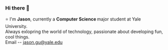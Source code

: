 ### Hi there 👋  
:star: I'm <b>Jason</b>, currently a <b>Computer Science </b> major student at Yale University.  
Always exlopring the world of technology, passionate about developing fun, cool things.  
Email -- jason.gu@yale.edu  
